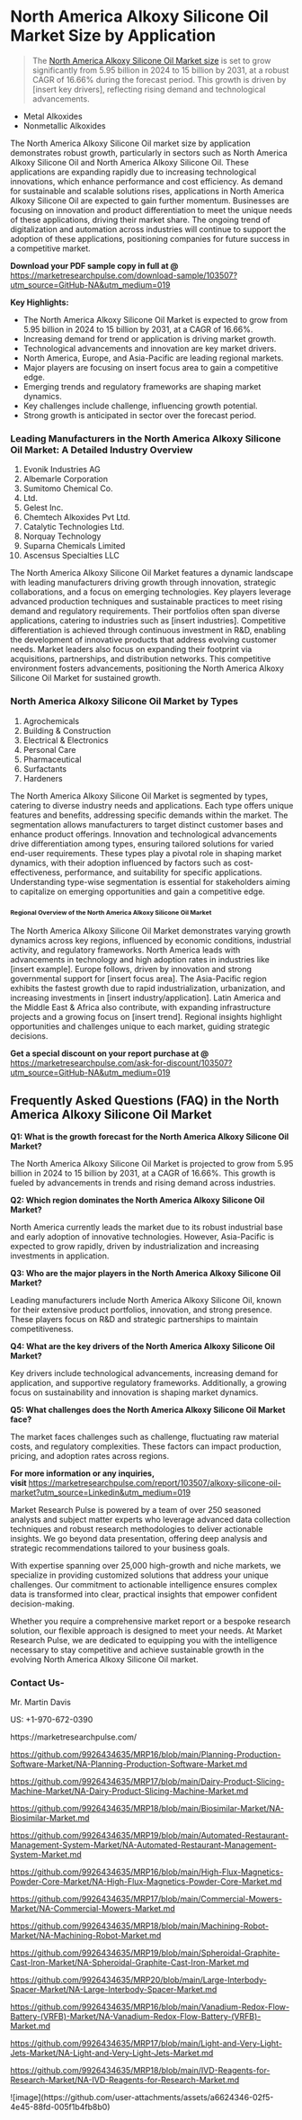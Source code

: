 <h1>North America Alkoxy Silicone Oil Market&nbsp;Size by Application</h1><blockquote><p>The <a href="https://marketresearchpulse.com/download-sample/103507?utm_source=GitHub-NA&amp;utm_medium=019">North America Alkoxy Silicone Oil Market size</a> is set to grow significantly from 5.95 billion in 2024 to 15 billion by 2031, at a robust CAGR of 16.66% during the forecast period. This growth is driven by [insert key drivers], reflecting rising demand and technological advancements.</p></blockquote><ul><li>Metal Alkoxides<li> Nonmetallic Alkoxides</li></ul><p>The North America Alkoxy Silicone Oil market size by application demonstrates robust growth, particularly in sectors such as North America Alkoxy Silicone Oil and North America Alkoxy Silicone Oil. These applications are expanding rapidly due to increasing technological innovations, which enhance performance and cost efficiency. As demand for sustainable and scalable solutions rises, applications in North America Alkoxy Silicone Oil are expected to gain further momentum. Businesses are focusing on innovation and product differentiation to meet the unique needs of these applications, driving their market share. The ongoing trend of digitalization and automation across industries will continue to support the adoption of these applications, positioning companies for future success in a competitive market.</p><p><strong>Download your PDF sample copy in full at @ </strong><a href="https://marketresearchpulse.com/download-sample/103507?utm_source=GitHub-NA&amp;utm_medium=019">https://marketresearchpulse.com/download-sample/103507?utm_source=GitHub-NA&amp;utm_medium=019</a></p><p><strong>Key Highlights: </strong></p><ul><li>The North America Alkoxy Silicone Oil Market is expected to grow from 5.95 billion in 2024 to 15 billion by 2031, at a CAGR of 16.66%.</li><li>Increasing demand for trend or application is driving market growth.</li><li>Technological advancements and innovation are key market drivers.</li><li>North America, Europe, and Asia-Pacific are leading regional markets.</li><li>Major players are focusing on insert focus area to gain a competitive edge.</li><li>Emerging trends and regulatory frameworks are shaping market dynamics.</li><li>Key challenges include challenge, influencing growth potential.</li><li>Strong growth is anticipated in sector over the forecast period.</li></ul><h3>Leading Manufacturers in the North America Alkoxy Silicone Oil Market: A Detailed Industry Overview</h3><ol><li>Evonik Industries AG</li><li>Albemarle Corporation</li><li>Sumitomo Chemical Co.</li><li>Ltd.</li><li>Gelest Inc.</li><li>Chemtech Alkoxides Pvt Ltd.</li><li>Catalytic Technologies Ltd.</li><li>Norquay Technology</li><li>Suparna Chemicals Limited</li><li>Ascensus Specialties LLC</li></ol><div class="flex max-w-full flex-col flex-grow"><div class="min-h-8 text-message flex w-full flex-col items-end gap-2 whitespace-normal break-words [.text-message+&amp;]:mt-5" dir="auto" data-message-author-role="assistant" data-message-id="fd8432e4-4910-450d-b182-61b7bfb0a01f" data-message-model-slug="gpt-4o"><div class="flex w-full flex-col gap-1 empty:hidden first:pt-[3px]"><div class="markdown prose w-full break-words dark:prose-invert light"><p>The North America Alkoxy Silicone Oil Market features a dynamic landscape with leading manufacturers driving growth through innovation, strategic collaborations, and a focus on emerging technologies. Key players leverage advanced production techniques and sustainable practices to meet rising demand and regulatory requirements. Their portfolios often span diverse applications, catering to industries such as [insert industries]. Competitive differentiation is achieved through continuous investment in R&amp;D, enabling the development of innovative products that address evolving customer needs. Market leaders also focus on expanding their footprint via acquisitions, partnerships, and distribution networks. This competitive environment fosters advancements, positioning the North America Alkoxy Silicone Oil Market for sustained growth.</p></div></div></div></div><h3>North America Alkoxy Silicone Oil Market by Types</h3><ol><li>Agrochemicals<li> Building & Construction<li> Electrical & Electronics<li> Personal Care<li> Pharmaceutical<li> Surfactants<li> Hardeners</li></ol><div class="flex max-w-full flex-col flex-grow"><div class="min-h-8 text-message flex w-full flex-col items-end gap-2 whitespace-normal break-words [.text-message+&amp;]:mt-5" dir="auto" data-message-author-role="assistant" data-message-id="084470be-0bb7-4664-bddf-5156b4f41249" data-message-model-slug="gpt-4o-mini"><div class="flex w-full flex-col gap-1 empty:hidden first:pt-[3px]"><div class="markdown prose w-full break-words dark:prose-invert light"><p>The North America Alkoxy Silicone Oil Market is segmented by types, catering to diverse industry needs and applications. Each type offers unique features and benefits, addressing specific demands within the market. The segmentation allows manufacturers to target distinct customer bases and enhance product offerings. Innovation and technological advancements drive differentiation among types, ensuring tailored solutions for varied end-user requirements. These types play a pivotal role in shaping market dynamics, with their adoption influenced by factors such as cost-effectiveness, performance, and suitability for specific applications. Understanding type-wise segmentation is essential for stakeholders aiming to capitalize on emerging opportunities and gain a competitive edge.</p></div></div></div></div><h3><span style="font-size: 11px;">Regional Overview of the North America Alkoxy Silicone Oil Market</span></h3><div class="flex max-w-full flex-col flex-grow"><div class="min-h-8 text-message flex w-full flex-col items-end gap-2 whitespace-normal break-words [.text-message+&amp;]:mt-5" dir="auto" data-message-author-role="assistant" data-message-id="e9038762-ce64-4e30-91c9-9bd413514231" data-message-model-slug="gpt-4o-mini"><div class="flex w-full flex-col gap-1 empty:hidden first:pt-[3px]"><div class="markdown prose w-full break-words dark:prose-invert light"><p>The North America Alkoxy Silicone Oil Market demonstrates varying growth dynamics across key regions, influenced by economic conditions, industrial activity, and regulatory frameworks. North America leads with advancements in technology and high adoption rates in industries like [insert example]. Europe follows, driven by innovation and strong governmental support for [insert focus area]. The Asia-Pacific region exhibits the fastest growth due to rapid industrialization, urbanization, and increasing investments in [insert industry/application]. Latin America and the Middle East &amp; Africa also contribute, with expanding infrastructure projects and a growing focus on [insert trend]. Regional insights highlight opportunities and challenges unique to each market, guiding strategic decisions.</p></div></div></div></div><p><strong>Get a special discount on your report purchase at @ </strong><a href="https://marketresearchpulse.com/ask-for-discount/103507?utm_source=GitHub-NA&amp;utm_medium=019">https://marketresearchpulse.com/ask-for-discount/103507?utm_source=GitHub-NA&amp;utm_medium=019</a></p><h2>Frequently Asked Questions (FAQ) in the North America Alkoxy Silicone Oil Market</h2><p><strong>Q1: What is the growth forecast for the North America Alkoxy Silicone Oil Market?</strong></p><p>The North America Alkoxy Silicone Oil Market is projected to grow from 5.95 billion in 2024 to 15 billion by 2031, at a CAGR of 16.66%. This growth is fueled by advancements in trends and rising demand across industries.</p><p><strong>Q2: Which region dominates the North America Alkoxy Silicone Oil Market?</strong></p><p>North America currently leads the market due to its robust industrial base and early adoption of innovative technologies. However, Asia-Pacific is expected to grow rapidly, driven by industrialization and increasing investments in application.</p><p><strong>Q3: Who are the major players in the North America Alkoxy Silicone Oil Market?</strong></p><p>Leading manufacturers include North America Alkoxy Silicone Oil, known for their extensive product portfolios, innovation, and strong presence. These players focus on R&amp;D and strategic partnerships to maintain competitiveness.</p><p><strong>Q4: What are the key drivers of the North America Alkoxy Silicone Oil Market?</strong></p><p>Key drivers include technological advancements, increasing demand for application, and supportive regulatory frameworks. Additionally, a growing focus on sustainability and innovation is shaping market dynamics.</p><p><strong>Q5: What challenges does the North America Alkoxy Silicone Oil Market face?</strong></p><p>The market faces challenges such as challenge, fluctuating raw material costs, and regulatory complexities. These factors can impact production, pricing, and adoption rates across regions.</p><p><strong>For more information or any inquiries, visit&nbsp;</strong><a href="https://marketresearchpulse.com/report/103507/alkoxy-silicone-oil-market?utm_source=Linkedin&utm_medium=019">https://marketresearchpulse.com/report/103507/alkoxy-silicone-oil-market?utm_source=Linkedin&utm_medium=019</a></p><p>Market Research Pulse is powered by a team of over 250 seasoned analysts and subject matter experts who leverage advanced data collection techniques and robust research methodologies to deliver actionable insights. We go beyond data presentation, offering deep analysis and strategic recommendations tailored to your business goals.</p><p>With expertise spanning over 25,000 high-growth and niche markets, we specialize in providing customized solutions that address your unique challenges. Our commitment to actionable intelligence ensures complex data is transformed into clear, practical insights that empower confident decision-making.</p><p>Whether you require a comprehensive market report or a bespoke research solution, our flexible approach is designed to meet your needs. At Market Research Pulse, we are dedicated to equipping you with the intelligence necessary to stay competitive and achieve sustainable growth in the evolving North America Alkoxy Silicone Oil market.</p><h3><strong>Contact Us-</strong></h3><p>Mr. Martin Davis</p><p>US: +1-970-672-0390</p><p>https://marketresearchpulse.com/</p><p><a href="https://github.com/9926434635/MRP16/blob/main/Planning-Production-Software-Market/NA-Planning-Production-Software-Market.md">https://github.com/9926434635/MRP16/blob/main/Planning-Production-Software-Market/NA-Planning-Production-Software-Market.md</a></p><p><a href="https://github.com/9926434635/MRP17/blob/main/Dairy-Product-Slicing-Machine-Market/NA-Dairy-Product-Slicing-Machine-Market.md">https://github.com/9926434635/MRP17/blob/main/Dairy-Product-Slicing-Machine-Market/NA-Dairy-Product-Slicing-Machine-Market.md</a></p><p><a href="https://github.com/9926434635/MRP18/blob/main/Biosimilar-Market/NA-Biosimilar-Market.md">https://github.com/9926434635/MRP18/blob/main/Biosimilar-Market/NA-Biosimilar-Market.md</a></p><p><a href="https://github.com/9926434635/MRP19/blob/main/Automated-Restaurant-Management-System-Market/NA-Automated-Restaurant-Management-System-Market.md">https://github.com/9926434635/MRP19/blob/main/Automated-Restaurant-Management-System-Market/NA-Automated-Restaurant-Management-System-Market.md</a></p><p><a href="https://github.com/9926434635/MRP16/blob/main/High-Flux-Magnetics-Powder-Core-Market/NA-High-Flux-Magnetics-Powder-Core-Market.md">https://github.com/9926434635/MRP16/blob/main/High-Flux-Magnetics-Powder-Core-Market/NA-High-Flux-Magnetics-Powder-Core-Market.md</a></p><p><a href="https://github.com/9926434635/MRP17/blob/main/Commercial-Mowers-Market/NA-Commercial-Mowers-Market.md">https://github.com/9926434635/MRP17/blob/main/Commercial-Mowers-Market/NA-Commercial-Mowers-Market.md</a></p><p><a href="https://github.com/9926434635/MRP18/blob/main/Machining-Robot-Market/NA-Machining-Robot-Market.md">https://github.com/9926434635/MRP18/blob/main/Machining-Robot-Market/NA-Machining-Robot-Market.md</a></p><p><a href="https://github.com/9926434635/MRP19/blob/main/Spheroidal-Graphite-Cast-Iron-Market/NA-Spheroidal-Graphite-Cast-Iron-Market.md">https://github.com/9926434635/MRP19/blob/main/Spheroidal-Graphite-Cast-Iron-Market/NA-Spheroidal-Graphite-Cast-Iron-Market.md</a></p><p><a href="https://github.com/9926434635/MRP20/blob/main/Large-Interbody-Spacer-Market/NA-Large-Interbody-Spacer-Market.md">https://github.com/9926434635/MRP20/blob/main/Large-Interbody-Spacer-Market/NA-Large-Interbody-Spacer-Market.md</a></p><p><a href="https://github.com/9926434635/MRP16/blob/main/Vanadium-Redox-Flow-Battery-(VRFB)-Market/NA-Vanadium-Redox-Flow-Battery-(VRFB)-Market.md">https://github.com/9926434635/MRP16/blob/main/Vanadium-Redox-Flow-Battery-(VRFB)-Market/NA-Vanadium-Redox-Flow-Battery-(VRFB)-Market.md</a></p><p><a href="https://github.com/9926434635/MRP17/blob/main/Light-and-Very-Light-Jets-Market/NA-Light-and-Very-Light-Jets-Market.md">https://github.com/9926434635/MRP17/blob/main/Light-and-Very-Light-Jets-Market/NA-Light-and-Very-Light-Jets-Market.md</a></p><p><a href="https://github.com/9926434635/MRP18/blob/main/IVD-Reagents-for-Research-Market/NA-IVD-Reagents-for-Research-Market.md">https://github.com/9926434635/MRP18/blob/main/IVD-Reagents-for-Research-Market/NA-IVD-Reagents-for-Research-Market.md</a></p>
![image](https://github.com/user-attachments/assets/a6624346-02f5-4e45-88fd-005f1b4fb8b0)
